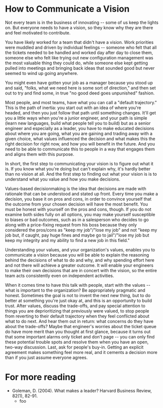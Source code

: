 # How to Communicate a Vision

Not every team is in the business of innovating -- some of us keep the lights on. But everyone 
needs to have a vision, so they know why they are there and feel motivated to contribute. 

You have likely worked for a team that didn't have a vision. Work priorities were muddled and
driven by individual feelings -- someone who felt that all the tickets needed to be handled
and worked day after day to close them, someone else who felt like trying out new 
configuration management was the most valuable thing they could do, while someone else kept 
getting pulled into meetings and bringing back ideas that sounded good but never seemed to 
wind up going anywhere. 

You might even have gotten your job as a manager because you stood up and said, "folks, what 
we need here is some sort of direction," and then set out to try and find some, in true "no
good deed goes unpunished" fashion.

Most people, and most teams, have what you can call a "default trajectory." This is the
path of inertia: you start out with an idea of where you're headed, and then you just follow
that path until something changes. It'll get you a little ways when you're a junior engineer,
and your path is simple (learn new languages, build what people tell you to build) but as
a senior engineer and especially as a leader, you have to make educated decisions about
where you are going, what you are gaining and trading away with a given choice, what values 
influenced the decision and what makes this the right decision for right now, and how you
will benefit in the future. And you need to be able to communicate this to people in a way
that engages them and aligns them with this purpose. 

In short, the first step to communicating your vision is to figure out what it is. If 
you know what you're doing but can't explain why, it's hardly better than no vision at all.
And the first step to finding out what your vision is is to understand what you value 
and how you make decisions.

Values-based decisionmaking is the idea that decisions are made with rationale that can
be understood and stated up front. Every time you make a decision, you base it on pros and
cons, in order to convince yourself that the outcome from your chosen decision will have the
most benefit. You must be honest with yourself on the pros and cons, though. If you do
not examine both sides fully on all options, you may make yourself susceptible to biases
or bad outcomes, such as in a salesperson who decides to go along with a price-fixing
request from his boss because they only considered the pros/cons as "keep my job"/"lose my
job" and not "keep my job but, if caught, pay huge fines and maybe go to jail"/"lose my
job but keep my integrity and my ability to find a new job in this field."

Understanding your values, and your organization's values, enables you to communicate
a vision because you will be able to explain the reasoning behind the decisions of what
to do and why, and why spending effort here and not there will achieve a greater 
outcome. It will enable your engineers to make their own decisions that are in concert 
with the vision, so the entire team acts consistently even on independent activities. 

When it comes time to have this talk with people, start with the values -- what is
important to the organization? Be appropriately pragmatic and honest. Sometimes the goal 
is not to invent the next new thing, but to do better at something you're just okay at, 
and this is an opportunity to build trust. After values, discuss the trade-offs, and
pay special attention to things you are deprioritizing that previously were valued, to
stop people from reverting to their default trajectory when they feel conflicted about
what to do next. And hear them out in return: what concerns do they have about the 
trade-offs? Maybe that engineer's worries about the ticket queue do have more merit than
you thought at first glance, because it turns out that some important alarms only 
ticket and don't page -- you can only find these potential trouble spots and resolve
them when you have an open, two-way discussion. Last, ask for people's buy-in. Getting
an explicit agreement makes something feel more real, and it cements a decision more
than if you just assume everyone agrees. 


# For more reading

* Goleman, D. (2004). What makes a leader? Harvard Business Review, 82(1), 82-91.
  - foo
